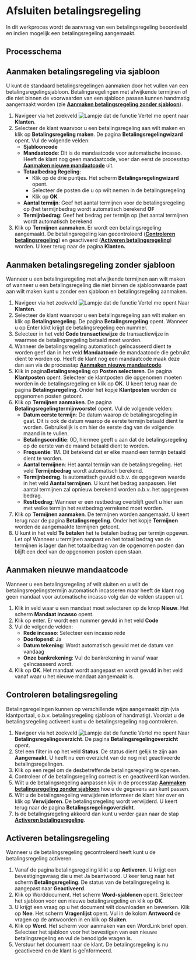 # Afsluiten betalingsregeling

In dit werkproces wordt de aanvraag van een betalingsregeling beoordeeld en indien mogelijk een betalingsregeling aangemaakt.

## Processchema

## Aanmaken betalingsregeling via sjabloon
U kunt de standaard betalingsregelingen aanmaken door het vullen van een betalingsregelingsjabloon. Betalingsregelingen met afwijkende termijnen of die niet binnen de voorwaarden van een sjabloon passen kunnen handmatig aangemaakt worden (zie **[Aanmaken betalingsregeling zonder sjabloon](#aanmaken-betalingsregeling-zonder-sjabloon)**).

1. Navigeer via het zoekveld ![Lampje dat de functie Vertel me opent](https://docs.microsoft.com/nl-NL/dynamics365/business-central/media/ui-search/search_small.png "Vertel me wat u wilt doen") naar **Klanten**.
2. Selecteer de klant waarvoor u een betalingsregeling aan wilt maken en klik op **Betalingsregeling maken**. De pagina **Betalingsregelingwizard** opent. Vul de volgende velden: 
	-	**Sjablooncode**
	-	**Mandaatcode**: Dit is de mandaatcode voor automatische incasso. Heeft de klant nog geen mandaatcode, voer dan eerst de processtap **[Aanmaken nieuwe mandaatcode](#aanmaken-nieuwe-mandaatcode)** uit. 
	-	**Totaalbedrag Regeling**:
		-	Klik op de drie puntjes. Het scherm **Betalingsregelingwizard** opent. 
		-	Selecteer de posten die u op wilt nemen in de betalingsregeling
		-	Klik op **OK**
	-	**Aantal termijn**: Geef het aantal termijnen voor de betalingsregeling op (het termijnbedrag wordt automatisch berekend
	**OF**
	-	**Termijnbedrag**: Geef het bedrag per termijn op (het aantal termijnen wordt automatisch berekend
2. Klik op **Termijnen aanmaken**. Er wordt een betalingsregeling aangemaakt. De betalingsregeling kan gecontroleerd (**[Controleren betalingsregeling](#controleren-betalingsregeling)**) en geactiveerd (**[Activeren betalingsregeling](#activeren-betalingsregeling)**) worden. U keer terug naar de pagina **Klanten.**


## Aanmaken betalingsregeling zonder sjabloon
Wanneer u een betalingsregeling met afwijkende termijnen aan wilt maken of wanneer u een betalingsregeling die niet binnen de sjabloonwaarde past aan wilt maken kunt u zonder een sjabloon en betalingsregeling aanmaken. 

1. Navigeer via het zoekveld ![Lampje dat de functie Vertel me opent](https://docs.microsoft.com/nl-NL/dynamics365/business-central/media/ui-search/search_small.png "Vertel me wat u wilt doen") Naar **Klanten**. 
2. Selecteer de klant waarvoor u een betalingsregeling aan wilt maken en klik op **Betalingsregeling**. De pagina **Betalingsregeling** opent. Wanneer u op Enter klikt krijgt de betalingsregeling een nummer. 
3. Selecteer in het veld **Code transactiewijze** de transactiewijze in waarmee de betalingsregeling betaald moet worden. 
4. Wanneer de betalingsregeling automatisch geïncasseerd dient te worden geef dan in het veld **Mandaatcode** de mandaatcode die gebruikt dient te worden op. Heeft de klant nog een mandaatcode maak deze dan aan via de processtap **[Aanmaken nieuwe mandaatcode](#aanmaken-nieuwe-mandaatcode)**.
5. Klik in pagina**Betalingsregeling** op **Posten selecteren**. De pagina **Klantposten** opent. Selecteer de klantposten die opgenomen moeten worden in de betalingsregeling en klik op **OK**. U keert terug naar de pagina **Betalingsregeling**. Onder het kopje **Klantposten** worden de opgenomen posten getoont. 
6. Klik op **Termijnen aanmaken**. De pagina **Betalingsregelingtermijnvoorstel** opent. Vul de volgende velden:
	- **Datum eerste termijn**: De datum waarop de betalingsregeling in gaat. Dit is ook de datum waarop de eerste termijn betaald dient te worden. Gebruikelijk is om hier de eerste dag van de volgende maand in te vullen. 
	- **Betalingsconditie**: 0D, hiermee geeft u aan dat de betalingsregeling op de eerste van de maand betaald dient te worden.
	- **Frequentie**: 1M. Dit betekend dat er elke maand een termijn betaald dient te worden. 
	- **Aantal termijnen**: Het aantal termijn van de betalingsregeling. Het veld **Termijnbedrag** wordt automatisch berekend. 
	- **Termijnbedrag**. Is automatisch gevuld o.b.v. de opgegeven waarde in het veld **Aantal termijnen**. U kunt het bedrag aanpassen. Het aantal termijnen zal opnieuw berekend worden o.b.v. het opgegeven bedrag. 
	- **Restbedrag**: Wanneer er een restbedrag overblijft geeft u hier aan met welke termijn het restbedrag verrekend moet worden. 
7. Klik op **Termijnen aanmaken**. De termijnen worden aangemaakt. U keert terug naar de pagina **Betalingsregeling**. Onder het kopje **Termijnen** worden de aangemaakte termijnen getoont.
8.  U kunt in het veld **Te betalen** het te betalen bedrag per termijn opgeven. Let op! Wanneer u termijnen aanpast en het totaal bedrag van de termijnen is lager dan het totaalbedrag van de opgenomen posten dan blijft een deel van de opgenomen posten open staan. 

## Aanmaken nieuwe mandaatcode

Wanneer u een betalingsregeling af wilt sluiten en u wilt de betalingsregelingstermijn automatisch incasseren maar heeft de klant nog geen mandaat voor automatische incasso volg dan de volden stappen uit.

1. Klik in veld waar u een mandaat moet selecteren op de knop **Nieuw**. Het scherm **Mandaat incasso** opent. 
2. Klik op enter. Er wordt een nummer gevuld in het veld **Code**
3. Vul de volgende velden:
	- **Rede incasso**: Selecteer een incasso rede
	- **Doorlopend**: Ja
	- **Datum tekening**: Wordt automatisch gevuld met de datum van vandaag
	- **Onze bankrekening**: Vul de bankrekening in vanaf waar geïncasseerd wordt. 
3. Klik op **OK**. Het mandaat wordt aangepast en wordt gevuld in het veld vanaf waar u het nieuwe mandaat aangemaakt is. 


## Controleren betalingsregeling

Betalingsregelingen kunnen op verschillende wijze aangemaakt zijn (via klantportaal, o.b.v. betalingsregeling sjabloon of handmatig). Voordat u de betalingsregeling activeert kunt u de betalingsregeling nog controleren. 

1. Navigeer via het zoekveld ![Lampje dat de functie Vertel me opent](https://docs.microsoft.com/nl-NL/dynamics365/business-central/media/ui-search/search_small.png "Vertel me wat u wilt doen") Naar **Betalingsregelingoverzicht**.  De pagina **Betalingsregelingoverzicht** opent. 
2. Stel een filter in op het veld **Status**. De status dient gelijk te zijn aan **Aangemaakt**. U heeft nu een overzicht van de nog niet geactiveerde betalingsregelingen. 
3. Klik op een regel om de desbetreffende betalingsregeling te openen. 
4. Controleer of de betalingsregeling correct is en geactiveerd kan worden. 
5. Wilt u de betalingsregeling aanpassen kijk in de processtap **[Aanmaken betalingsregeling zonder sjabloon](#aanmaken-betalingsregeling-zonder-sjabloon)** hoe u de gegevens aan kunt passen.
6. Wilt u de betalingsregeling verwijderen informeer de klant hier over en klik op **Verwijderen**. De betalingsregeling wordt verwijderd. U keert terug naar de pagina **Betalingsregelingoverzicht**.
7. Is de betalingsregeling akkoord dan kunt u verder gaan naar de stap **[Activeren betalingsregeling](#activeren-betalingsregeling)**. 

## Activeren betalingsregeling
Wanneer u de betalingsregeling gecontroleerd heeft kunt u de betalingsregeling activeren. 

1. Vanaf de pagina betalingsregeling klikt u op **Activeren**. U krijgt een bevestigingsvraag die u met Ja beantwoord. U keer terug naar het scherm **Betalingsregeling**. De status van de betalingsregeling is aangepast naar **Geactiveerd**. 
2. Klik op Worddocument. Het scherm **Word-sjablonen** opent. Selecteer het sjabloon voor een nieuwe betalingsregeling en klik op **OK**. 
3. U krijgt een vraag op u het document wilt downloaden en bewerken. Klik op **Nee**. Het scherm **Vragenlijst** opent. Vul in de kolom **Antwoord** de vragen op de antwoorden in en klik op **Sluiten**. 
4. Klik op **Word**. Het scherm voor aanmaken van een WordLink brief open. Selecteer het sjabloon voor het bevestigen van een nieuwe betalingsregeling en vul de benodigde vragen is. 
5. Verstuur het document naar de klant. De betalingsregeling is nu geactiveerd en de klant is geïnformeerd. 



<!--stackedit_data:
eyJoaXN0b3J5IjpbLTIxODA4MzQ3MywtNTM4OTY2MTA3LDU1MD
I2NTczMV19
-->
